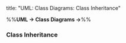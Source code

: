 <frontmatter>
title: "UML: Class Diagrams: Class Inheritance"
</frontmatter>

<link rel="stylesheet" href="{{baseUrl}}/css/textbook.css">

<div class="website-content">

%%**UML → Class Diagrams →**%%

### Class Inheritance

<div id="main">

<include src="./what/embed.md" />

</div>
</div>
